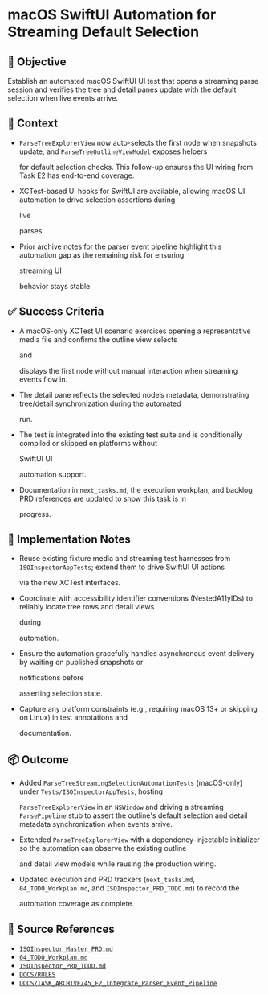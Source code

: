 # macOS SwiftUI Automation for Streaming Default Selection

## 🎯 Objective

Establish an automated macOS SwiftUI UI test that opens a streaming parse session and verifies the tree and detail panes
update
with the default selection when live events arrive.

## 🧩 Context

- `ParseTreeExplorerView` now auto-selects the first node when snapshots update, and `ParseTreeOutlineViewModel` exposes helpers

  for default selection checks. This follow-up ensures the UI wiring from Task E2 has end-to-end coverage.

- XCTest-based UI hooks for SwiftUI are available, allowing macOS UI automation to drive selection assertions during

  live

  parses.

- Prior archive notes for the parser event pipeline highlight this automation gap as the remaining risk for ensuring

  streaming UI

  behavior stays stable.

## ✅ Success Criteria

- A macOS-only XCTest UI scenario exercises opening a representative media file and confirms the outline view selects

  and

  displays the first node without manual interaction when streaming events flow in.

- The detail pane reflects the selected node’s metadata, demonstrating tree/detail synchronization during the automated

  run.

- The test is integrated into the existing test suite and is conditionally compiled or skipped on platforms without

  SwiftUI UI

  automation support.

- Documentation in `next_tasks.md`, the execution workplan, and backlog PRD references are updated to show this task is in

  progress.

## 🔧 Implementation Notes

- Reuse existing fixture media and streaming test harnesses from `ISOInspectorAppTests`; extend them to drive SwiftUI UI actions

  via the new XCTest interfaces.

- Coordinate with accessibility identifier conventions (NestedA11yIDs) to reliably locate tree rows and detail views

  during

  automation.

- Ensure the automation gracefully handles asynchronous event delivery by waiting on published snapshots or

  notifications before

  asserting selection state.

- Capture any platform constraints (e.g., requiring macOS 13+ or skipping on Linux) in test annotations and

  documentation.

## 📦 Outcome

- Added `ParseTreeStreamingSelectionAutomationTests` (macOS-only) under `Tests/ISOInspectorAppTests`, hosting

  `ParseTreeExplorerView` in an `NSWindow` and driving a streaming `ParsePipeline` stub to assert the outline's default selection
  and detail metadata synchronization when events arrive.

- Extended `ParseTreeExplorerView` with a dependency-injectable initializer so the automation can observe the existing outline

  and detail view models while reusing the production wiring.

- Updated execution and PRD trackers (`next_tasks.md`, `04_TODO_Workplan.md`, and `ISOInspector_PRD_TODO.md`) to record the

  automation coverage as complete.

## 🧠 Source References

- [`ISOInspector_Master_PRD.md`](../AI/ISOViewer/ISOInspector_PRD_Full/ISOInspector_Master_PRD.md)
- [`04_TODO_Workplan.md`](../AI/ISOInspector_Execution_Guide/04_TODO_Workplan.md)
- [`ISOInspector_PRD_TODO.md`](../AI/ISOViewer/ISOInspector_PRD_TODO.md)
- [`DOCS/RULES`](../RULES)
- [`DOCS/TASK_ARCHIVE/45_E2_Integrate_Parser_Event_Pipeline`](../TASK_ARCHIVE/45_E2_Integrate_Parser_Event_Pipeline)

